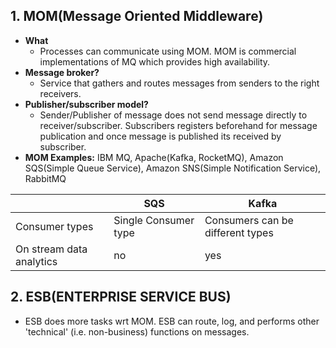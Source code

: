 ## 1. MOM(Message Oriented Middleware)
- **What**
  - Processes can communicate using MOM. MOM is commercial implementations of MQ which provides high availability.
- **Message broker?** 
  - Service that gathers and routes messages from senders to the right receivers.
- **Publisher/subscriber model?** 
  - Sender/Publisher of message does not send message directly to receiver/subscriber. Subscribers registers beforehand for message publication and once message is published its received by subscriber.
- **MOM Examples:**  IBM MQ, Apache(Kafka, RocketMQ), Amazon SQS(Simple Queue Service), Amazon SNS(Simple Notification Service), RabbitMQ

||SQS|Kafka|
|---|---|---|
|Consumer types|Single Consumer type|Consumers can be different types|
|On stream data analytics|no|yes|

## 2. ESB(ENTERPRISE SERVICE BUS) 
- ESB does more tasks wrt MOM. ESB can route, log, and performs other 'technical' (i.e. non-business) functions on messages. 
